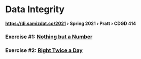 # Data Integrity
**https://di.samizdat.co/2021 › Spring 2021 › Pratt › CDGD 414**

### Exercise #1: [Nothing but a Number](./1.single-numbers)
### Exercise #2: [Right Twice a Day](./2.mapping-time)

